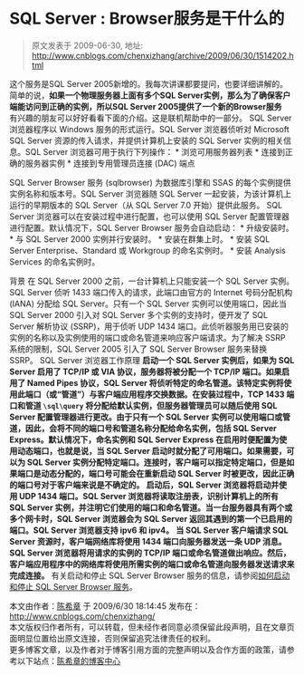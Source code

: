 # SQL Server : Browser服务是干什么的 
> 原文发表于 2009-06-30, 地址: http://www.cnblogs.com/chenxizhang/archive/2009/06/30/1514202.html 


这个服务是SQL Server 2005新增的。我每次讲课都要提问，也要详细讲解的。 简单的说，**如果一个物理服务器上面有多个SQL Server实例，那么为了确保客户端能访问到正确的实例，所以SQL Server 2005提供了一个新的Browser服务**   有兴趣的朋友可以好好看看下面的介绍。这是联机帮助中的一部分。 SQL Server 浏览器程序以 Windows 服务的形式运行。SQL Server 浏览器侦听对 Microsoft SQL Server 资源的传入请求，并提供计算机上安装的 SQL Server 实例的相关信息。SQL Server 浏览器可用于执行下列操作： * 浏览可用服务器列表 * 连接到正确的服务器实例 * 连接到专用管理员连接 (DAC) 端点

 SQL Server Browser 服务 (sqlbrowser) 为数据库引擎和 SSAS 的每个实例提供实例名称和版本号。SQL Server 浏览器随 SQL Server 一起安装，为该计算机上运行的早期版本的 SQL Server（从 SQL Server 7.0 开始）提供此服务。 SQL Server 浏览器可以在安装过程中进行配置，也可以使用 SQL Server 配置管理器进行配置。默认情况下，SQL Server Browser 服务会自动启动： * 升级安装时。 * 与 SQL Server 2000 实例并行安装时。 * 安装在群集上时。 * 安装 SQL Server Enterprise、Standard 或 Workgroup 的命名实例时。 * 安装 Analysis Services 的命名实例时。

 背景  在 SQL Server 2000 之前，一台计算机上只能安装一个 SQL Server 实例。SQL Server 侦听 1433 端口传入的请求，此端口由官方的 Internet 号码分配机构 (IANA) 分配给 SQL Server。只有一个 SQL Server 实例可以使用端口，因此当 SQL Server 2000 引入对 SQL Server 多个实例的支持时，便开发了 SQL Server 解析协议 (SSRP)，用于侦听 UDP 1434 端口。此侦听器服务用已安装的实例的名称以及实例使用的端口或命名管道来响应客户端请求。为了解决 SSRP 系统的限制，SQL Server 2005 引入了 SQL Server Browser 服务来替换 SSRP。 SQL Server 浏览器工作原理  **启动一个 SQL Server 实例后，如果为 SQL Server 启用了 TCP/IP 或 VIA 协议，服务器将被分配一个 TCP/IP 端口。如果启用了 Named Pipes 协议，SQL Server 将侦听特定的命名管道。该特定实例将使用此端口（或“管道”）与客户端应用程序交换数据。在安装过程中，TCP 1433 端口和管道 `\sql\query` 将分配给默认实例，但服务器管理员可以随后使用 SQL Server 配置管理器进行更改。由于只有一个 SQL Server 实例可以使用端口或管道，因此，会将不同的端口号和管道名称分配给命名实例，包括 SQL Server Express。默认情况下，命名实例和 SQL Server Express 在启用时便配置为使用动态端口，也就是说，当 SQL Server 启动时就分配了可用端口。如果需要，可以为 SQL Server 实例分配特定端口。连接时，客户端可以指定特定端口，但是如果端口是动态分配的，端口号可能会在重新启动 SQL Server 时被更改，因此正确的端口号对于客户端来说是不确定的。** **启动后，SQL Server 浏览器将启动并使用 UDP 1434 端口。SQL Server 浏览器将读取注册表，识别计算机上的所有 SQL Server 实例，并注明它们使用的端口和命名管道。当一台服务器具有两个或多个网卡时，SQL Server 浏览器会为 SQL Server 返回其遇到的第一个已启用的端口。SQL Server 浏览器支持 ipv6 和 ipv4。** **当 SQL Server 客户端请求 SQL Server 资源时，客户端网络库将使用 1434 端口向服务器发送一条 UDP 消息。SQL Server 浏览器将用请求的实例的 TCP/IP 端口或命名管道做出响应。然后，客户端应用程序中的网络库将使用所需实例的端口或命名管道向服务器发送请求来完成连接。** 有关启动和停止 SQL Server Browser 服务的信息，请参阅[如何启动和停止 SQL Server Browser 服务](http://msdn.microsoft.com/zh-cn/library/ms189093.aspx)。

 本文由作者：[陈希章](http://www.xizhang.com) 于 2009/6/30 18:14:45 发布在：<http://www.cnblogs.com/chenxizhang/>  
 本文版权归作者所有，可以转载，但未经作者同意必须保留此段声明，且在文章页面明显位置给出原文连接，否则保留追究法律责任的权利。   
 更多博客文章，以及作者对于博客引用方面的完整声明以及合作方面的政策，请参考以下站点：[陈希章的博客中心](http://www.xizhang.com/blog.htm) 





























